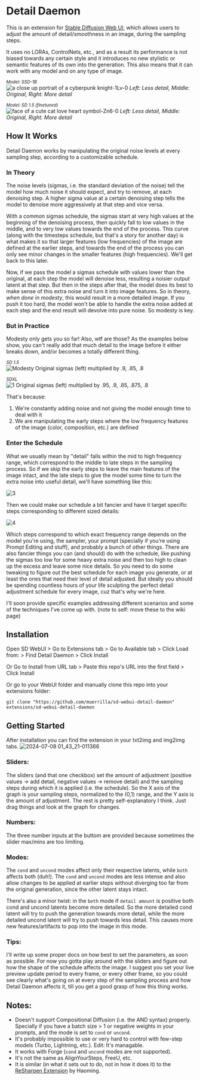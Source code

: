 # Detail Daemon
This is an extension for [Stable Diffusion Web UI](https://github.com/AUTOMATIC1111/stable-diffusion-webui), which allows users to adjust the amount of detail/smoothness in an image, during the sampling steps. 

It uses no LORAs, ControlNets, etc., and as a result its performance is not biased towards any certain style and it introduces no new stylistic or semantic features of its own into the generation. This also means that it can work with any model and on any type of image.

<sub>*Model: SSD-1B*<br></sub>
![a close up portrait of a cyberpunk knight-1Lv-0](https://github.com/muerrilla/sd-webui-detail-daemon/assets/48160881/561c33d9-9a5d-4cfc-bee8-de9126b280c1)
*Left: Less detail, Middle: Original, Right: More detail*<br>

<sub>*Model: SD 1.5 (finetuned)*<br></sub>
![face of a cute cat love heart symbol-Zn6-0](https://github.com/muerrilla/sd-webui-detail-daemon/assets/48160881/9fbfb39f-81fb-4951-8f32-20eab410020a)
*Left: Less detail, Middle: Original, Right: More detail*<br>


## How It Works
Detail Daemon works by manipulating the original noise levels at every sampling step, according to a customizable schedule. 

### In Theory
The noise levels (sigmas, i.e. the standard deviation of the noise) tell the model how much noise it should expect, and try to remove, at each denoising step. A higher sigma value at a certain denoising step tells the model to denoise more aggressively at that step and vice versa. 

With a common sigmas schedule, the sigmas start at very high values at the beginning of the denoising process, then quickly fall to low values in the middle, and to very low values towards the end of the process. This curve (along with the timesteps schedule, but that's a story for another day) is what makes it so that larger features (low frequencies) of the image are defined at the earlier steps, and towards the end of the process you can only see minor changes in the smaller features (high frequencies). We'll get back to this later.

Now, if we pass the model a sigmas schedule with values lower than the original, at each step the model will denoise less, resulting a noisier output latent at that step. But then in the steps after that, the model does its best to make sense of this extra noise and turn it into image features. So in theory, *when done in modesty*, this would result in a more detailed image. If you push it too hard, the model won't be able to handle the extra noise added at each step and the end result will devolve into pure noise. So modesty is key. 

### But in Practice
Modesty only gets you so far! Also, wtf are those? As the examples below show, you can't really add that much detail to the image before it either breaks down, and/or becomes a totally different thing. 

<sub>*SD 1.5*<br></sub>
![Modesty](https://github.com/muerrilla/sd-webui-detail-daemon/assets/48160881/2f011a28-0948-48f8-b171-350add6fdd67)
Original sigmas (left) multiplied by .9, .85, .8<br>

<sub>*SDXL*<br></sub>
![1](https://github.com/muerrilla/sd-webui-detail-daemon/assets/48160881/eff2356e-a6dd-4a4e-9c7e-861dec7713eb)
Original sigmas (left) multiplied by .95, .9, .85, .875, .8<br>

That's because: 
1. We're constantly adding noise and not giving the model enough time to deal with it
2. We are manipulating the early steps where the low frequency features of the image (color, composition, etc.) are defined

### Enter the Schedule
What we usually mean by "detail" falls within the mid to high frequency range, which correspond to the middle to late steps in the sampling process. So if we skip the early steps to leave the main features of the image intact, and the late steps to give the model some time to turn the extra noise into useful detail, we'll have something like this:

![3](https://github.com/muerrilla/sd-webui-detail-daemon/assets/48160881/cd47e882-8b56-4321-8c47-c0d689562780)

Then we could make our schedule a bit fancier and have it target specific steps corresponding to different sized details:

![4](https://github.com/muerrilla/sd-webui-detail-daemon/assets/48160881/ea5027d2-3359-4733-afb4-5ae4a1218f38)

Which steps correspond to which exact frequency range depends on the model you're using, the sampler, your prompt (specially if you're using Prompt Editing and stuff), and probably a bunch of other things. There are also fancier things you can (and should) do with the schedule, like pushing the sigmas too low for some heavy extra noise and then too high to clean up the excess and leave some nice details. So you need to do some tweaking to figure out the best schedule for each image you generate, or at least the ones that need their level of detail adjusted. But ideally you should be spending countless hours of your life sculpting the perfect detail adjustment schedule for every image, cuz that's why we're here.

I'll soon provide specific examples addressing different scenarios and some of the techniques I've come up with. (note to self: move these to the wiki page)

## Installation
Open SD WebUI > Go to Extensions tab > Go to Available tab > Click Load from: > Find Detail Daemon > Click Install

Or Go to Install from URL tab > Paste this repo's URL into the first field > Click Install

Or go to your WebUI folder and manually clone this repo into your extensions folder:

`git clone "https://github.com/muerrilla/sd-webui-detail-daemon" extensions/sd-webui-detail-daemon`

## Getting Started
After installation you can find the extension in your txt2img and img2img tabs. 
![2024-07-08 01_43_21-011366](https://github.com/muerrilla/sd-webui-detail-daemon/assets/48160881/045574cb-465c-4991-83c4-d02f803a330b)
### Sliders:
The sliders (and that one checkbox) set the amount of adjustment (positive values → add detail, negative values → remove detail) and the sampling steps during which it is applied (i.e. the schedule). So the X axis of the graph is your sampling steps, normalized to the (0,1) range, and the Y axis is the amount of adjustment. The rest is pretty self-explanatory I think. Just drag things and look at the graph for changes.
### Numbers:
The three number inputs at the buttom are provided because sometimes the slider max/mins are too limiting.
### Modes:
The `cond` and `uncond` modes affect only their respective latents, while `both` affects both (duh!). The `cond` and `uncond` modes are less intense and also allow changes to be applied at earlier steps without diverging too far from the original generation, since the other latent stays intact. 

There's also a minor twist: in the `both` mode if `detail amount` is positive both cond and uncond latents become more detailed. So the more detailed cond latent will try to push the generation towards more detail, while the more detailed uncond latent will try to push towards less detail. This causes more new features/artifacts to pop into the image in this mode.

### Tips:
I'll write up some proper docs on how best to set the parameters, as soon as possible. For now you gotta play around with the sliders and figure out how the shape of the schedule affects the image. I suggest you set your live preview update period to every frame, or every other frame, so you could see clearly what's going on at every step of the sampling process and how Detail Daemon affects it, till you get a good grasp of how this thing works.

## Notes:
- Doesn't support Compositional Diffusion (i.e. the AND syntax) properly. Specially if you have a batch size > 1 or negative weights in your prompts, and the mode is set to `cond` or `uncond`.
- It's probably impossible to use or very hard to control with few-step models (Turbo, Lightning, etc.). Edit: It's managable.
- It works with Forge (`cond` and `uncond` modes are not supported).
- It's not the same as AlignYourSteps, FreeU, etc.
- It is similar (in what it sets out to do, not in how it does it) to the [ReSharpen Extension](https://github.com/Haoming02/sd-webui-resharpen) by Haoming.
